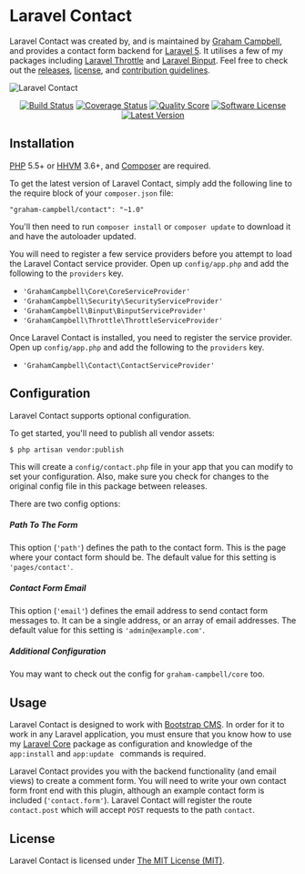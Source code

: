 Laravel Contact
===============

Laravel Contact was created by, and is maintained by [Graham Campbell](https://github.com/GrahamCampbell), and provides a contact form backend for [Laravel 5](http://laravel.com). It utilises a few of my packages including [Laravel Throttle](https://github.com/GrahamCampbell/Laravel-Throttle) and [Laravel Binput](https://github.com/GrahamCampbell/Laravel-Binput). Feel free to check out the [releases](https://github.com/BootstrapCMS/Contact/releases), [license](LICENSE), and [contribution guidelines](CONTRIBUTING.md).

![Laravel Contact](https://cloud.githubusercontent.com/assets/2829600/4432323/c18fe95c-468c-11e4-940d-c41718dfbb73.PNG)

<p align="center">
<a href="https://travis-ci.org/BootstrapCMS/Contact"><img src="https://img.shields.io/travis/BootstrapCMS/Contact/master.svg?style=flat-square" alt="Build Status"></img></a>
<a href="https://scrutinizer-ci.com/g/BootstrapCMS/Contact/code-structure"><img src="https://img.shields.io/scrutinizer/coverage/g/BootstrapCMS/Contact.svg?style=flat-square" alt="Coverage Status"></img></a>
<a href="https://scrutinizer-ci.com/g/BootstrapCMS/Contact"><img src="https://img.shields.io/scrutinizer/g/BootstrapCMS/Contact.svg?style=flat-square" alt="Quality Score"></img></a>
<a href="LICENSE"><img src="https://img.shields.io/badge/license-MIT-brightgreen.svg?style=flat-square" alt="Software License"></img></a>
<a href="https://github.com/BootstrapCMS/Contact/releases"><img src="https://img.shields.io/github/release/BootstrapCMS/Contact.svg?style=flat-square" alt="Latest Version"></img></a>
</p>


## Installation

[PHP](https://php.net) 5.5+ or [HHVM](http://hhvm.com) 3.6+, and [Composer](https://getcomposer.org) are required.

To get the latest version of Laravel Contact, simply add the following line to the require block of your `composer.json` file:

```
"graham-campbell/contact": "~1.0"
```

You'll then need to run `composer install` or `composer update` to download it and have the autoloader updated.

You will need to register a few service providers before you attempt to load the Laravel Contact service provider. Open up `config/app.php` and add the following to the `providers` key.

* `'GrahamCampbell\Core\CoreServiceProvider'`
* `'GrahamCampbell\Security\SecurityServiceProvider'`
* `'GrahamCampbell\Binput\BinputServiceProvider'`
* `'GrahamCampbell\Throttle\ThrottleServiceProvider'`

Once Laravel Contact is installed, you need to register the service provider. Open up `config/app.php` and add the following to the `providers` key.

* `'GrahamCampbell\Contact\ContactServiceProvider'`


## Configuration

Laravel Contact supports optional configuration.

To get started, you'll need to publish all vendor assets:

```bash
$ php artisan vendor:publish
```

This will create a `config/contact.php` file in your app that you can modify to set your configuration. Also, make sure you check for changes to the original config file in this package between releases.

There are two config options:

##### Path To The Form

This option (`'path'`) defines the path to the contact form. This is the page where your contact form should be. The default value for this setting is `'pages/contact'`.

##### Contact Form Email

This option (`'email'`) defines the email address to send contact form messages to. It can be a single address, or an array of email addresses. The default value for this setting is `'admin@example.com'`.

##### Additional Configuration

You may want to check out the config for `graham-campbell/core` too.


## Usage

Laravel Contact is designed to work with [Bootstrap CMS](https://github.com/BootstrapCMS/CMS). In order for it to work in any Laravel application, you must ensure that you know how to use my [Laravel Core](https://github.com/GrahamCampbell/Laravel-Core) package as configuration and knowledge of the `app:install` and `app:update ` commands is required.

Laravel Contact provides you with the backend functionality (and email views) to create a comment form. You will need to write your own contact form front end with this plugin, although an example contact form is included (`'contact.form'`). Laravel Contact will register the route `contact.post` which will accept `POST` requests to the path `contact`.


## License

Laravel Contact is licensed under [The MIT License (MIT)](LICENSE).
